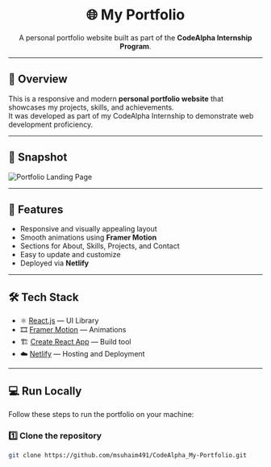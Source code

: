 <div align="center">
	<h1>🌐 My Portfolio</h1>
	<p>A personal portfolio website built as part of the <b>CodeAlpha Internship Program</b>.</p>
</div>

---

## 🧭 Overview

This is a responsive and modern **personal portfolio website** that showcases my projects, skills, and achievements.  
It was developed as part of my CodeAlpha Internship to demonstrate web development proficiency.

---

## 📸 Snapshot
![Portfolio Landing Page](https://user-images.githubusercontent.com/60526129/220429098-094368a0-c117-4036-a113-a625cf563c3c.png)

---

## 🧠 Features
- Responsive and visually appealing layout  
- Smooth animations using **Framer Motion**  
- Sections for About, Skills, Projects, and Contact  
- Easy to update and customize  
- Deployed via **Netlify**

---

## 🛠️ Tech Stack
- ⚛️ [React.js](https://reactjs.org/) — UI Library  
- 🎞️ [Framer Motion](https://www.framer.com/motion/) — Animations  
- 🏗️ [Create React App](https://create-react-app.dev/) — Build tool  
- ☁️ [Netlify](https://www.netlify.com/) — Hosting and Deployment

---

## 💻 Run Locally

Follow these steps to run the portfolio on your machine:

### 1️⃣ Clone the repository
```bash
git clone https://github.com/msuhaim491/CodeAlpha_My-Portfolio.git
